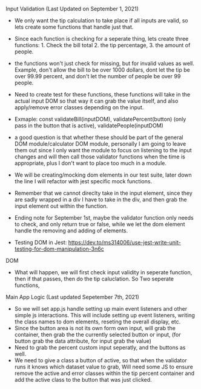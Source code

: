 Input Validation (Last Updated on September 1, 2021)

- We only want the tip calculation to take place if all inputs are valid, so lets create some functions that handle just that.
- Since each function is checking for a seperate thing, lets create three functions: 1. Check the bill total 2. the tip percentage, 3. the amount of people.
- the functions won't just check for missing, but for invalid values as well. Example, don't allow the bill to be over 1000 dollars, dont let the tip be over 99.99 percent, and don't let the number of people be over 99 people.
- Need to create test for these functions, these functions will take in the actual input DOM so that way it can grab the value itself, and also apply/remove error classes depending on the input.
- Exmaple:
  const validateBill(inputDOM), validatePercent(button) (only pass in the button that is active), validatePeople(inputDOM)
- a good question is that whether these should be part of the general DOM module/calculator DOM module, personally I am going to leave them out since I only want the module to focus on listening to the input changes and will then call those validator functions when the time is appropriate, plus I don't want to place too much in a module.
- We will be creating/mocking dom elements in our test suite, later down the line I will refactor with jest specific mock functions.
- Remember that we cannot direclty take in the input element, since they are sadly wrapped in a div I have to take in the div, and then grab the input element out within the function.

- Ending note for September 1st, maybe the validator function only needs to check, and only return true or false, while we let the dom element handle the removing and adding of elements.

- Testing DOM in Jest: https://dev.to/ms314006/use-jest-write-unit-testing-for-dom-manipulation-3n6c

DOM

- What will happen, we will first check input validity in seperate function, then if that passes, then do the tip caluclation. So Two seperate functions,

Main App Logic (Last updated Sepetember 7th, 2021)

- So we will set app.js handle setting up main event listeners and other simple js interactions. This will include setting up event listeners, writing the class names to dom elements, reseting the overall display, etc.
- Since the button area is not its own form own input, will grab the container, then grab the the currently selected button or input, (for button grab the data attribute, for input grab the value)
- Need to grab the percent custom input seperatly, and the buttons as well. 
- We need to give a class a button of active, so that when the validator runs it knows which dataset value to grab, Will need some JS to ensure remove the active and error classes within the tip percent container and add the active class to the button that was just clicked. 

